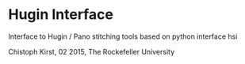 Hugin Interface
===============

Interface to Hugin / Pano stitching tools
based on python interface hsi


Chistoph Kirst, 02 2015, The Rockefeller University





